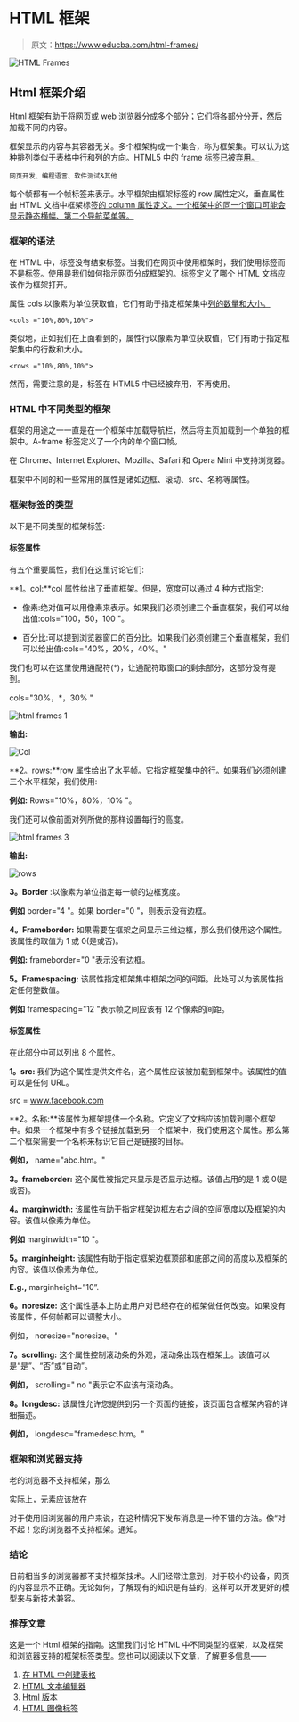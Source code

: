 # HTML 框架

> 原文：<https://www.educba.com/html-frames/>

![HTML Frames](img/2616fb6e622ebe3e475ea92231cb0403.png)



## Html 框架介绍

Html 框架有助于将网页或 web 浏览器分成多个部分；它们将各部分分开，然后加载不同的内容。

框架显示的内容与其容器无关。多个框架构成一个集合，称为框架集。可以认为这种排列类似于表格中行和列的方向。HTML5 中的 frame 标签[已被弃用。](https://www.educba.com/what-is-html5/)

<small>网页开发、编程语言、软件测试&其他</small>

每个帧都有一个帧标签来表示。水平框架由框架标签的 row 属性定义，垂直属性由 HTML 文档中框架标签[的 column 属性定义。一个框架中的同一个窗口可能会显示静态横幅、第二个导航菜单等。](https://www.educba.com/frame-tag-in-html/)

### 框架的语法

在 HTML 中，标签没有结束标签。当我们在网页中使用框架时，我们使用标签而不是标签。使用是我们如何指示网页分成框架的。标签定义了哪个 HTML 文档应该作为框架打开。

属性 cols 以像素为单位获取值，它们有助于指定框架集中[列的数量和大小。](https://www.educba.com/html-frameset-tag/)

```
<cols ="10%,80%,10%">
```

类似地，正如我们在上面看到的，属性行以像素为单位获取值，它们有助于指定框架集中的行数和大小。

```
<rows ="10%,80%,10%">
```

然而，需要注意的是，标签在 HTML5 中已经被弃用，不再使用。

### HTML 中不同类型的框架

框架的用途之一一直是在一个框架中加载导航栏，然后将主页加载到一个单独的框架中。A-frame 标签定义了一个内的单个窗口帧。

在 Chrome、Internet Explorer、Mozilla、Safari 和 Opera Mini 中支持浏览器。

框架中不同的和一些常用的属性是诸如边框、滚动、src、名称等属性。

### 框架标签的类型

以下是不同类型的框架标签:

#### 标签属性

有五个重要属性，我们在这里讨论它们:

**1。col:**col 属性给出了垂直框架。但是，宽度可以通过 4 种方式指定:

*   像素:绝对值可以用像素来表示。如果我们必须创建三个垂直框架，我们可以给出值:cols="100，50，100 "。

*   百分比:可以提到浏览器窗口的百分比。如果我们必须创建三个垂直框架，我们可以给出值:cols="40%，20%，40%。"

我们也可以在这里使用通配符(*)，让通配符取窗口的剩余部分，这部分没有提到。

cols="30%，*，30% "

![html frames 1](img/939dbe48a17b9311af3f9b6aee3ee480.png)



**输出:**

![Col](img/0c04a867625c820cf573f6cb7b34de69.png)



**2。rows:**row 属性给出了水平帧。它指定框架集中的行。如果我们必须创建三个水平框架，我们使用:

**例如:** Rows="10%，80%，10% "。

我们还可以像前面对列所做的那样设置每行的高度。

![html frames 3](img/c0d61a6cad834f4074ba19edf32e1220.png)



**输出:**

![rows](img/2792b00c1df7b2b34b0b6be8e1f80db7.png)



**3。Border** :以像素为单位指定每一帧的边框宽度。

**例如** border="4 "。如果 border="0 "，则表示没有边框。

**4。Frameborder:** 如果需要在框架之间显示三维边框，那么我们使用这个属性。该属性的取值为 1 或 0(是或否)。

**例如:** frameborder="0 "表示没有边框。

**5。Framespacing:** 该属性指定框架集中框架之间的间距。此处可以为该属性指定任何整数值。

**例如** framespacing="12 "表示帧之间应该有 12 个像素的间距。

#### 标签属性

在此部分中可以列出 8 个属性。

**1。src:** 我们为这个属性提供文件名，这个属性应该被加载到框架中。该属性的值可以是任何 URL。

src = www.facebook.com

**2。名称:**该属性为框架提供一个名称。它定义了文档应该加载到哪个框架中。如果一个框架中有多个链接加载到另一个框架中，我们使用这个属性。那么第二个框架需要一个名称来标识它自己是链接的目标。

**例如，** name="abc.htm。"

**3。frameborder:** 这个属性被指定来显示是否显示边框。该值占用的是 1 或 0(是或否)。

**4。marginwidth:** 该属性有助于指定框架边框左右之间的空间宽度以及框架的内容。该值以像素为单位。

**例如** marginwidth="10 "。

**5。marginheight:** 该属性有助于指定框架边框顶部和底部之间的高度以及框架的内容。该值以像素为单位。

**E.g.,** marginheight=”10”.

**6。noresize:** 这个属性基本上防止用户对已经存在的框架做任何改变。如果没有该属性，任何帧都可以调整大小。

例如， noresize="noresize。"

**7。scrolling:** 这个属性控制滚动条的外观，滚动条出现在框架上。该值可以是“是”、“否”或“自动”。

**例如，** scrolling=" no "表示它不应该有滚动条。

**8。longdesc:** 该属性允许您提供到另一个页面的链接，该页面包含框架内容的详细描述。

**例如，** longdesc="framedesc.htm。"

### 框架和浏览器支持

老的浏览器不支持框架，那么

<noframes>元素应该显示给用户。</noframes>

实际上，元素应该放在

<noframes>元素里面，因为元素应该替换元素。如果浏览器不能理解元素，那么它理解包含在

<noframes>元素中的元素的内容。</noframes>

</noframes>

对于使用旧浏览器的用户来说，在这种情况下发布消息是一种不错的方法。像“对不起！您的浏览器不支持框架。通知。

### 结论

目前相当多的浏览器都不支持框架技术。人们经常注意到，对于较小的设备，网页的内容显示不正确。无论如何，了解现有的知识是有益的，这样可以开发更好的模型来与新技术兼容。

### 推荐文章

这是一个 Html 框架的指南。这里我们讨论 HTML 中不同类型的框架，以及框架和浏览器支持的框架标签类型。您也可以阅读以下文章，了解更多信息——

1.  [在 HTML 中创建表格](https://www.educba.com/create-tables-in-html/)
2.  [HTML 文本编辑器](https://www.educba.com/html-text-editors/)
3.  [Html 版本](https://www.educba.com/versions-of-html/)
4.  [HTML 图像标签](https://www.educba.com/html-image-tags/)





